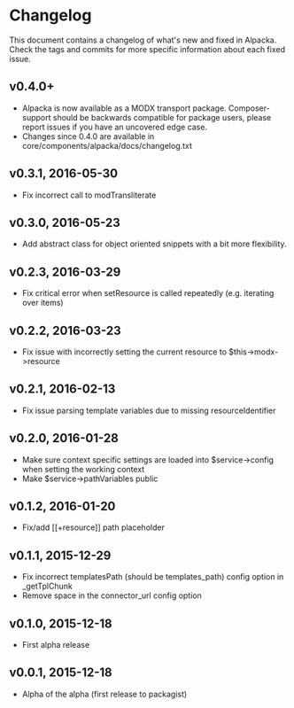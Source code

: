# Changelog

This document contains a changelog of what's new and fixed in Alpacka. Check the tags and commits for more specific
information about each fixed issue. 

## v0.4.0+
- Alpacka is now available as a MODX transport package. Composer-support should be backwards compatible for package users, please report issues if you have an uncovered edge case.
- Changes since 0.4.0 are available in core/components/alpacka/docs/changelog.txt

## v0.3.1, 2016-05-30
- Fix incorrect call to modTransliterate

## v0.3.0, 2016-05-23
- Add abstract class for object oriented snippets with a bit more flexibility. 

## v0.2.3, 2016-03-29
- Fix critical error when setResource is called repeatedly (e.g. iterating over items)

## v0.2.2, 2016-03-23
- Fix issue with incorrectly setting the current resource to $this->modx->resource

## v0.2.1, 2016-02-13
- Fix issue parsing template variables due to missing resourceIdentifier

## v0.2.0, 2016-01-28
- Make sure context specific settings are loaded into $service->config when setting the working context
- Make $service->pathVariables public

## v0.1.2, 2016-01-20
- Fix/add [[+resource]] path placeholder 

## v0.1.1, 2015-12-29
- Fix incorrect templatesPath (should be templates_path) config option in _getTplChunk
- Remove space in the connector_url config option

## v0.1.0, 2015-12-18
- First alpha release

## v0.0.1, 2015-12-18
- Alpha of the alpha (first release to packagist)
